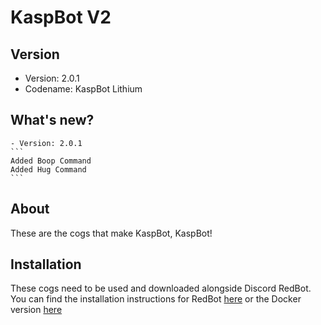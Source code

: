 # KaspBot V2

## Version

 - Version: 2.0.1
 - Codename: KaspBot Lithium

## What's new?

    - Version: 2.0.1
    ```
    Added Boop Command
    Added Hug Command
    ```


## About
These are the cogs that make KaspBot, KaspBot!


## Installation
These cogs need to be used and downloaded alongside Discord RedBot. You can find the installation instructions for RedBot [here](https://github.com/Cog-Creators/Red-DiscordBot) or the Docker version [here](https://github.com/PhasecoreX/docker-red-discordbot)